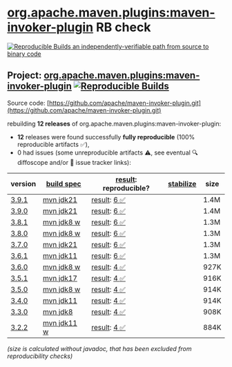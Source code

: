 [org.apache.maven.plugins:maven-invoker-plugin](https://central.sonatype.com/artifact/org.apache.maven.plugins/maven-invoker-plugin/versions) RB check
=======

[![Reproducible Builds](https://reproducible-builds.org/images/logos/rb.svg) an independently-verifiable path from source to binary code](https://reproducible-builds.org/)

## Project: [org.apache.maven.plugins:maven-invoker-plugin](https://central.sonatype.com/artifact/org.apache.maven.plugins/maven-invoker-plugin/versions) [![Reproducible Builds](https://img.shields.io/endpoint?url=https://raw.githubusercontent.com/jvm-repo-rebuild/reproducible-central/master/content/org/apache/maven/plugins/maven-invoker-plugin/badge.json)](https://github.com/jvm-repo-rebuild/reproducible-central/blob/master/content/org/apache/maven/plugins/maven-invoker-plugin/README.md)

Source code: [https://github.com/apache/maven-invoker-plugin.git](https://github.com/apache/maven-invoker-plugin.git)

rebuilding **12 releases** of org.apache.maven.plugins:maven-invoker-plugin:
- **12** releases were found successfully **fully reproducible** (100% reproducible artifacts :white_check_mark:),
- 0 had issues (some unreproducible artifacts :warning:, see eventual :mag: diffoscope and/or :memo: issue tracker links):

| version | [build spec](/BUILDSPEC.md) | [result](https://reproducible-builds.org/docs/jvm/): reproducible? | [stabilize](https://github.com/google/oss-rebuild/blob/main/cmd/stabilize/README.md) | size |
| -- | --------- | ------ | ------ | -- |
| [3.9.1](https://central.sonatype.com/artifact/org.apache.maven.plugins/maven-invoker-plugin/3.9.1/pom) | [mvn jdk21](maven-invoker-plugin-3.9.1.buildspec) | [result](maven-invoker-plugin-3.9.1.buildinfo): [6 :white_check_mark: ](maven-invoker-plugin-3.9.1.buildcompare) | | 1.4M |
| [3.9.0](https://central.sonatype.com/artifact/org.apache.maven.plugins/maven-invoker-plugin/3.9.0/pom) | [mvn jdk21](maven-invoker-plugin-3.9.0.buildspec) | [result](maven-invoker-plugin-3.9.0.buildinfo): [6 :white_check_mark: ](maven-invoker-plugin-3.9.0.buildcompare) | | 1.4M |
| [3.8.1](https://central.sonatype.com/artifact/org.apache.maven.plugins/maven-invoker-plugin/3.8.1/pom) | [mvn jdk8 w](maven-invoker-plugin-3.8.1.buildspec) | [result](maven-invoker-plugin-3.8.1.buildinfo): [6 :white_check_mark: ](maven-invoker-plugin-3.8.1.buildcompare) | | 1.3M |
| [3.8.0](https://central.sonatype.com/artifact/org.apache.maven.plugins/maven-invoker-plugin/3.8.0/pom) | [mvn jdk8 w](maven-invoker-plugin-3.8.0.buildspec) | [result](maven-invoker-plugin-3.8.0.buildinfo): [6 :white_check_mark: ](maven-invoker-plugin-3.8.0.buildcompare) | | 1.3M |
| [3.7.0](https://central.sonatype.com/artifact/org.apache.maven.plugins/maven-invoker-plugin/3.7.0/pom) | [mvn jdk21](maven-invoker-plugin-3.7.0.buildspec) | [result](maven-invoker-plugin-3.7.0.buildinfo): [6 :white_check_mark: ](maven-invoker-plugin-3.7.0.buildcompare) | | 1.3M |
| [3.6.1](https://central.sonatype.com/artifact/org.apache.maven.plugins/maven-invoker-plugin/3.6.1/pom) | [mvn jdk11](maven-invoker-plugin-3.6.1.buildspec) | [result](maven-invoker-plugin-3.6.1.buildinfo): [6 :white_check_mark: ](maven-invoker-plugin-3.6.1.buildcompare) | | 1.3M |
| [3.6.0](https://central.sonatype.com/artifact/org.apache.maven.plugins/maven-invoker-plugin/3.6.0/pom) | [mvn jdk8 w](maven-invoker-plugin-3.6.0.buildspec) | [result](maven-invoker-plugin-3.6.0.buildinfo): [4 :white_check_mark: ](maven-invoker-plugin-3.6.0.buildcompare) | | 927K |
| [3.5.1](https://central.sonatype.com/artifact/org.apache.maven.plugins/maven-invoker-plugin/3.5.1/pom) | [mvn jdk17](maven-invoker-plugin-3.5.1.buildspec) | [result](maven-invoker-plugin-3.5.1.buildinfo): [4 :white_check_mark: ](maven-invoker-plugin-3.5.1.buildcompare) | | 916K |
| [3.5.0](https://central.sonatype.com/artifact/org.apache.maven.plugins/maven-invoker-plugin/3.5.0/pom) | [mvn jdk8 w](maven-invoker-plugin-3.5.0.buildspec) | [result](maven-invoker-plugin-3.5.0.buildinfo): [4 :white_check_mark: ](maven-invoker-plugin-3.5.0.buildcompare) | | 914K |
| [3.4.0](https://central.sonatype.com/artifact/org.apache.maven.plugins/maven-invoker-plugin/3.4.0/pom) | [mvn jdk11](maven-invoker-plugin-3.4.0.buildspec) | [result](maven-invoker-plugin-3.4.0.buildinfo): [4 :white_check_mark: ](maven-invoker-plugin-3.4.0.buildcompare) | | 914K |
| [3.3.0](https://central.sonatype.com/artifact/org.apache.maven.plugins/maven-invoker-plugin/3.3.0/pom) | [mvn jdk8](maven-invoker-plugin-3.3.0.buildspec) | [result](maven-invoker-plugin-3.3.0.buildinfo): [4 :white_check_mark: ](maven-invoker-plugin-3.3.0.buildcompare) | | 908K |
| [3.2.2](https://central.sonatype.com/artifact/org.apache.maven.plugins/maven-invoker-plugin/3.2.2/pom) | [mvn jdk11 w](maven-invoker-plugin-3.2.2.buildspec) | [result](maven-invoker-plugin-3.2.2.buildinfo): [4 :white_check_mark: ](maven-invoker-plugin-3.2.2.buildcompare) | | 884K |

<i>(size is calculated without javadoc, that has been excluded from reproducibility checks)</i>

